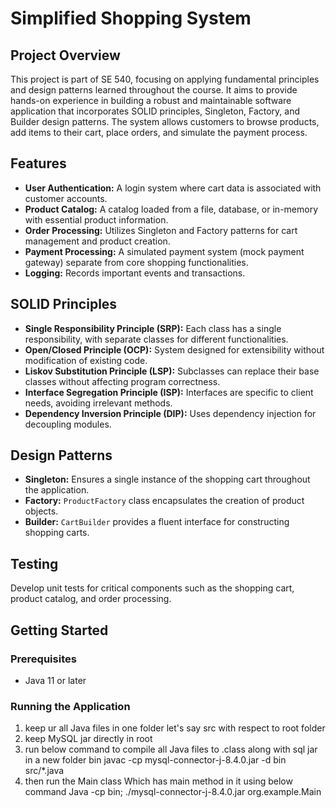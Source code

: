 # Simplified Shopping System

## Project Overview

This project is part of SE 540, focusing on applying fundamental principles and design patterns learned throughout the course. It aims to provide hands-on experience in building a robust and maintainable software application that incorporates SOLID principles, Singleton, Factory, and Builder design patterns. The system allows customers to browse products, add items to their cart, place orders, and simulate the payment process.

## Features

- **User Authentication:** A login system where cart data is associated with customer accounts.
- **Product Catalog:** A catalog loaded from a file, database, or in-memory with essential product information.
- **Order Processing:** Utilizes Singleton and Factory patterns for cart management and product creation.
- **Payment Processing:** A simulated payment system (mock payment gateway) separate from core shopping functionalities.
- **Logging:** Records important events and transactions.

## SOLID Principles

- **Single Responsibility Principle (SRP):** Each class has a single responsibility, with separate classes for different functionalities.
- **Open/Closed Principle (OCP):** System designed for extensibility without modification of existing code.
- **Liskov Substitution Principle (LSP):** Subclasses can replace their base classes without affecting program correctness.
- **Interface Segregation Principle (ISP):** Interfaces are specific to client needs, avoiding irrelevant methods.
- **Dependency Inversion Principle (DIP):** Uses dependency injection for decoupling modules.

## Design Patterns

- **Singleton:** Ensures a single instance of the shopping cart throughout the application.
- **Factory:** `ProductFactory` class encapsulates the creation of product objects.
- **Builder:** `CartBuilder` provides a fluent interface for constructing shopping carts.

## Testing

Develop unit tests for critical components such as the shopping cart, product catalog, and order processing.

## Getting Started

### Prerequisites

- Java 11 or later


### Running the Application

1. keep ur all Java files in one folder let's say src with respect to root folder 
2. keep MySQL jar directly in root
3. run below command to compile all Java files to .class along with sql jar in a new folder bin 
javac -cp mysql-connector-j-8.4.0.jar -d bin src/*.java
4. then run the Main class
Which has main method in it using below command 
Java -cp bin; ./mysql-connector-j-8.4.0.jar org.example.Main
